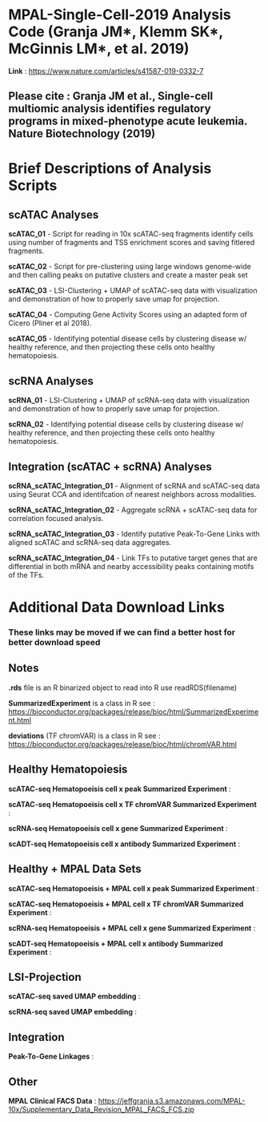 # MPAL-Single-Cell-2019 Analysis Code (Granja JM*, Klemm SK*, McGinnis LM*, et al. 2019)

**Link** : https://www.nature.com/articles/s41587-019-0332-7

## Please cite : Granja JM et al., Single-cell multiomic analysis identifies regulatory programs in mixed-phenotype acute leukemia. Nature Biotechnology (2019)

# Brief Descriptions of Analysis Scripts

## scATAC Analyses

**scATAC_01** - Script for reading in 10x scATAC-seq fragments identify cells using number of fragments and TSS enrichment scores and saving fitlered fragments.

**scATAC_02** - Script for pre-clustering using large windows genome-wide and then calling peaks on putative clusters and create a master peak set

**scATAC_03** - LSI-Clustering + UMAP of scATAC-seq data with visualization and demonstration of how to properly save
umap for projection.

**scATAC_04** - Computing Gene Activity Scores using an adapted form of Cicero (Pliner et al 2018).

**scATAC_05** - Identifying potential disease cells by clustering disease w/ healthy reference, and then projecting these
cells onto healthy hematopoiesis.

## scRNA Analyses

**scRNA_01** - LSI-Clustering + UMAP of scRNA-seq data with visualization and demonstration of how to properly save
umap for projection.

**scRNA_02** - Identifying potential disease cells by clustering disease w/ healthy reference, and then projecting these
cells onto healthy hematopoiesis.

## Integration (scATAC + scRNA) Analyses

**scRNA_scATAC_Integration_01** - Alignment of scRNA and scATAC-seq data using Seurat CCA and identifcation of nearest
neighbors across modalities.

**scRNA_scATAC_Integration_02** - Aggregate scRNA + scATAC-seq data for correlation focused analysis.

**scRNA_scATAC_Integration_03** - Identify putative Peak-To-Gene Links with aligned scATAC and scRNA-seq data aggregates.

**scRNA_scATAC_Integration_04** - Link TFs to putative target genes that are differential in both mRNA and nearby accessibility peaks containing motifs of the TFs.

# Additional Data Download Links

### These links may be moved if we can find a better host for better download speed

## Notes

**.rds** file is an R binarized object to read into R use readRDS(filename)

**SummarizedExperiment** is a class in R see : https://bioconductor.org/packages/release/bioc/html/SummarizedExperiment.html

**deviations** (TF chromVAR) is a class in R see : https://bioconductor.org/packages/release/bioc/html/chromVAR.html

## Healthy Hematopoiesis

**scATAC-seq Hematopoeisis cell x peak Summarized Experiment** :

**scATAC-seq Hematopoeisis cell x TF chromVAR Summarized Experiment** :

**scRNA-seq Hematopoeisis cell x gene Summarized Experiment** :

**scADT-seq Hematopoeisis cell x antibody Summarized Experiment** :

## Healthy + MPAL Data Sets

**scATAC-seq Hematopoeisis + MPAL cell x peak Summarized Experiment** :

**scATAC-seq Hematopoeisis + MPAL cell x TF chromVAR Summarized Experiment** :

**scRNA-seq Hematopoeisis + MPAL cell x gene Summarized Experiment** :

**scADT-seq Hematopoeisis + MPAL cell x antibody Summarized Experiment** :

## LSI-Projection 

**scATAC-seq saved UMAP embedding** :

**scRNA-seq saved UMAP embedding** :

## Integration

**Peak-To-Gene Linkages** :

## Other

**MPAL Clinical FACS Data** : 
https://jeffgranja.s3.amazonaws.com/MPAL-10x/Supplementary_Data_Revision_MPAL_FACS_FCS.zip




